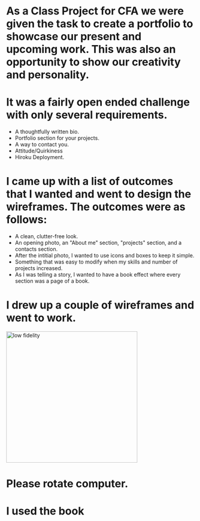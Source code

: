 # As a Class Project for CFA we were given the task to create a portfolio to showcase our present and upcoming work. This was also an opportunity to show our creativity and personality. 

# It was a fairly open ended challenge with only several requirements.
* A thoughtfully written bio.
* Portfolio section for your projects.
* A way to contact you.
* Attitude/Quirkiness
* Hiroku Deployment.   

# I came up with a list of outcomes that I wanted and went to design the wireframes. The outcomes were as follows:
* A clean, clutter-free look.
* An opening photo, an "About me" section, "projects" section, and a contacts section.
* After the intitial photo, I wanted to use icons and boxes to keep it simple.
* Something that was easy to modify when my skills and number of projects increased.
* As I was telling a story, I wanted to have a book effect where every section was a page of a book.

# I drew up a couple of wireframes and went to work. 

<img src="https://www.dropbox.com/pri/get/20170313_083357.jpg?_subject_uid=232149607&w=AAB5dOu91pqcdKgieZMsl2DMH7cWx8k3Vvv6yVKAFaOgAQ" alt="low fidelity" style="width: 350px;"/>

# Please rotate computer. 

# I used the book 

